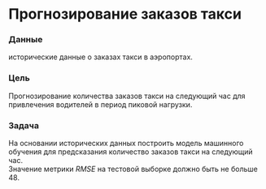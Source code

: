 #  Прогнозирование заказов такси

### Данные
исторические данные о заказах такси в аэропортах.

### Цель 
Прогнозирование количества заказов такси на следующий час для привлечения водителей в период пиковой нагрузки.

### Задача  
На основании исторических данных построить модель машинного обучения для предсказания количество заказов такси на следующий час.  
Значение метрики *RMSE* на тестовой выборке должно быть не больше 48.
